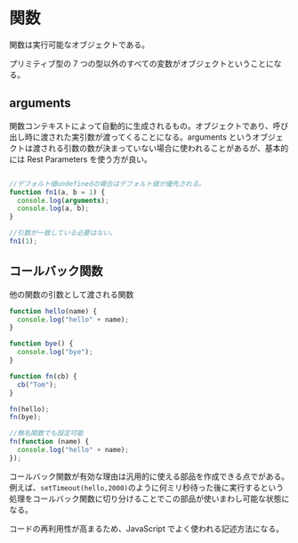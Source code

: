 # 関数

関数は実行可能なオブジェクトである。

プリミティブ型の 7 つの型以外のすべての変数がオブジェクトということになる。

## arguments

関数コンテキストによって自動的に生成されるもの。オブジェクトであり、呼び出し時に渡された実引数が渡ってくることになる。arguments というオブジェクトは渡される引数の数が決まっていない場合に使われることがあるが、基本的には Rest Parameters を使う方が良い。

```JavaScript

//デフォルト値undefinedの場合はデフォルト値が優先される。
function fn1(a, b = 1) {
  console.log(arguments);
  console.log(a, b);
}

//引数が一致している必要はない。
fn1(1);

```

## コールバック関数

他の関数の引数として渡される関数

```JavaScript
function hello(name) {
  console.log("hello" + name);
}

function bye() {
  console.log("bye");
}

function fn(cb) {
  cb("Tom");
}

fn(hello);
fn(bye);

//無名関数でも設定可能
fn(function (name) {
  console.log("hello" + name);
});

```

コールバック関数が有効な理由は汎用的に使える部品を作成できる点でがある。例えば、`setTimeout(hello,2000)`のように何ミリ秒待った後に実行するという処理をコールバック関数に切り分けることでこの部品が使いまわし可能な状態になる。

コードの再利用性が高まるため、JavaScript でよく使われる記述方法になる。
